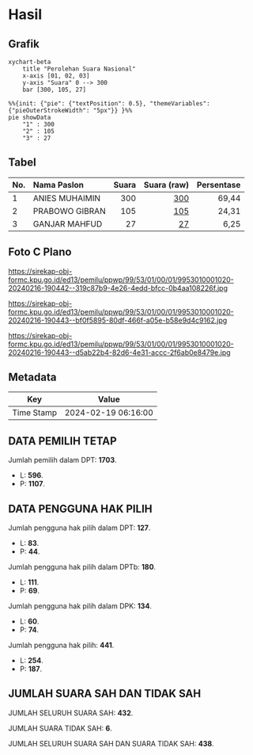 # Hasil

## Grafik

```mermaid
xychart-beta
    title "Perolehan Suara Nasional"
    x-axis [01, 02, 03]
    y-axis "Suara" 0 --> 300
    bar [300, 105, 27]
```

```mermaid
%%{init: {"pie": {"textPosition": 0.5}, "themeVariables": {"pieOuterStrokeWidth": "5px"}} }%%
pie showData
    "1" : 300
    "2" : 105
    "3" : 27
```

## Tabel

| No. | Nama Paslon    | Suara | Suara (raw) | Persentase |
|:--- |:-------------- | -----:| -----------:| ----------:|
| 1   | ANIES MUHAIMIN | 300   | [300][p-1]  | 69,44      |
| 2   | PRABOWO GIBRAN | 105   | [105][p-2]  | 24,31      |
| 3   | GANJAR MAHFUD  | 27    | [27][p-3]   | 6,25       |


[p-1]: https://github.com/gigit-pemilu/pemilu-2024/blob/main/pilpres/hitung-suara/sub/99-luar-negeri/sub/53-jeddah-arab-saudi/sub/01-jeddah-arab-saudi/sub/0001-jeddah-arab-saudi/sub/020-ksk-008/sub/paslon-1.txt
[p-2]: https://github.com/gigit-pemilu/pemilu-2024/blob/main/pilpres/hitung-suara/sub/99-luar-negeri/sub/53-jeddah-arab-saudi/sub/01-jeddah-arab-saudi/sub/0001-jeddah-arab-saudi/sub/020-ksk-008/sub/paslon-2.txt
[p-3]: https://github.com/gigit-pemilu/pemilu-2024/blob/main/pilpres/hitung-suara/sub/99-luar-negeri/sub/53-jeddah-arab-saudi/sub/01-jeddah-arab-saudi/sub/0001-jeddah-arab-saudi/sub/020-ksk-008/sub/paslon-3.txt

## Foto C Plano

https://sirekap-obj-formc.kpu.go.id/ed13/pemilu/ppwp/99/53/01/00/01/9953010001020-20240216-190442--319c87b9-4e26-4edd-bfcc-0b4aa108226f.jpg

https://sirekap-obj-formc.kpu.go.id/ed13/pemilu/ppwp/99/53/01/00/01/9953010001020-20240216-190443--bf0f5895-80df-466f-a05e-b58e9d4c9162.jpg

https://sirekap-obj-formc.kpu.go.id/ed13/pemilu/ppwp/99/53/01/00/01/9953010001020-20240216-190443--d5ab22b4-82d6-4e31-accc-2f6ab0e8479e.jpg


## Metadata

| Key        | Value               |
| ---------- | ------------------- |
| Time Stamp | 2024-02-19 06:16:00 |


## DATA PEMILIH TETAP

Jumlah pemilih dalam DPT: **1703**.
 * L: **596**.
 * P: **1107**.

## DATA PENGGUNA HAK PILIH

Jumlah pengguna hak pilih dalam DPT: **127**.
 * L: **83**.
 * P: **44**.

Jumlah pengguna hak pilih dalam DPTb: **180**.
 * L: **111**.
 * P: **69**.

Jumlah pengguna hak pilih dalam DPK: **134**.
 * L: **60**.
 * P: **74**.

Jumlah pengguna hak pilih: **441**.
 * L: **254**.
 * P: **187**.

## JUMLAH SUARA SAH DAN TIDAK SAH

JUMLAH SELURUH SUARA SAH: **432**.

JUMLAH SUARA TIDAK SAH: **6**.

JUMLAH SELURUH SUARA SAH DAN SUARA TIDAK SAH: **438**.


